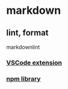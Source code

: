 # markdown

## lint, format

markdownlint

### [VSCode extension](https://marketplace.visualstudio.com/items?itemName=DavidAnson.vscode-markdownlint)

### [npm library](https://www.npmjs.com/package/markdownlint)
